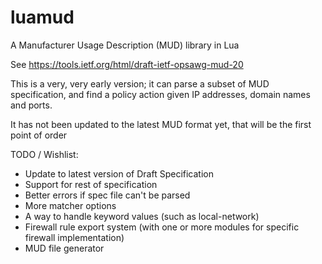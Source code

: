 # luamud
A Manufacturer Usage Description (MUD) library in Lua

See https://tools.ietf.org/html/draft-ietf-opsawg-mud-20

This is a very, very early version; it can parse a subset of MUD specification, and find a policy action given IP addresses, domain names and ports.

It has not been updated to the latest MUD format yet, that will be the first point of order

TODO / Wishlist:
- Update to latest version of Draft Specification
- Support for rest of specification
- Better errors if spec file can't be parsed
- More matcher options
- A way to handle keyword values (such as local-network)
- Firewall rule export system (with one or more modules for specific firewall implementation)
- MUD file generator

